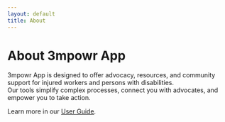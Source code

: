 ```yaml
---
layout: default
title: About
---
```


# About 3mpowr App

3mpowr App is designed to offer advocacy, resources, and community support for injured workers and persons with disabilities.  
Our tools simplify complex processes, connect you with advocates, and empower you to take action.

Learn more in our [User Guide](user-guide).
